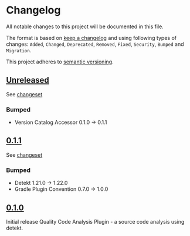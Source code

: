 # Changelog

All notable changes to this project will be documented in this file.

The format is based on [keep a changelog](http://keepachangelog.com/en/1.0.0/) and using following
types of changes: `Added`, `Changed`, `Deprecated`, `Removed`, `Fixed`, `Security`, `Bumped` and `Migration`.

This project adheres to [semantic versioning](http://semver.org/spec/v2.0.0.html).

## [Unreleased](https://github.com/bitfunk/gradle-plugins/releases/latest)

See [changeset](https://github.com/bitfunk/gradle-plugins/compare/plugin-quality-code-analysis@v0.1.1...main)

### Bumped

- Version Catalog Accessor 0.1.0 -> 0.1.1

## [0.1.1](https://github.com/bitfunk/gradle-plugins/releases/tag/plugin-quality-code-analysis@v0.1.1)

See [changeset](https://github.com/bitfunk/gradle-plugins/compare/plugin-quality-code-analysis@v0.1.0...plugin-quality-code-analysis@v0.1.1)

### Bumped

- Detekt 1.21.0 -> 1.22.0
- Gradle Plugin Convention 0.7.0 -> 1.0.0

## [0.1.0](https://github.com/bitfunk/gradle-plugins/releases/tag/plugin-quality-code-analysis@v0.1.0)

Initial release Quality Code Analysis Plugin - a source code analysis using detekt.
